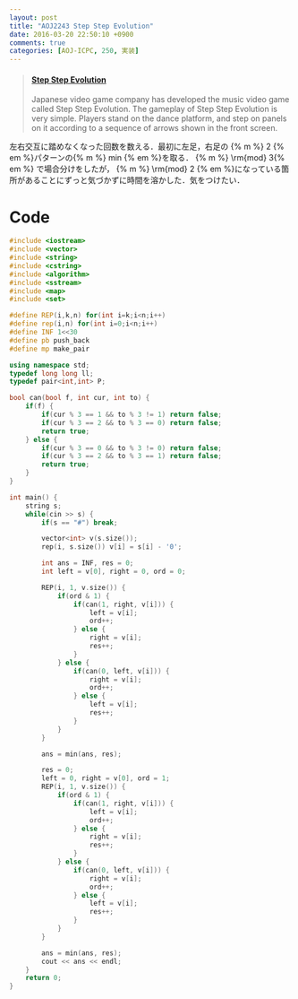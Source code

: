 ```yaml
---
layout: post
title: "AOJ2243 Step Step Evolution"
date: 2016-03-20 22:50:10 +0900
comments: true
categories: [AOJ-ICPC, 250, 実装]
---
```


<blockquote class="embedly-card" data-card-key="39deea93f79745829254c0652225a544" data-card-controls="0" data-card-type="article" data-card-branding="0"><h4><a href="http://judge.u-aizu.ac.jp/onlinejudge/description.jsp?id=2243">Step Step Evolution</a></h4><p>Japanese video game company has developed the music video game called Step Step Evolution. The gameplay of Step Step Evolution is very simple. Players stand on the dance platform, and step on panels on it according to a sequence of arrows shown in the front screen.</p></blockquote>
<script async src="//cdn.embedly.com/widgets/platform.js" charset="UTF-8"></script>

<!-- more -->

左右交互に踏めなくなった回数を数える．最初に左足，右足の {% m %} 2 {% em %}パターンの{% m %} min {% em %}を取る． {% m %} \rm{mod} 3{% em %} で場合分けをしたが， {% m %} \rm{mod} 2 {% em %}になっている箇所があることにずっと気づかずに時間を溶かした．気をつけたい．

# Code

```cpp
#include <iostream>
#include <vector>
#include <string>
#include <cstring>
#include <algorithm>
#include <sstream>
#include <map>
#include <set>

#define REP(i,k,n) for(int i=k;i<n;i++)
#define rep(i,n) for(int i=0;i<n;i++)
#define INF 1<<30
#define pb push_back
#define mp make_pair

using namespace std;
typedef long long ll;
typedef pair<int,int> P;

bool can(bool f, int cur, int to) {
	if(f) {
		if(cur % 3 == 1 && to % 3 != 1) return false;
		if(cur % 3 == 2 && to % 3 == 0) return false;
		return true;
	} else {
		if(cur % 3 == 0 && to % 3 != 0) return false;
		if(cur % 3 == 2 && to % 3 == 1) return false;
		return true;
	}
}

int main() {
	string s;
	while(cin >> s) {
		if(s == "#") break;

		vector<int> v(s.size());
		rep(i, s.size()) v[i] = s[i] - '0';

		int ans = INF, res = 0;
		int left = v[0], right = 0, ord = 0;

		REP(i, 1, v.size()) {
			if(ord & 1) {
				if(can(1, right, v[i])) {
					left = v[i];
					ord++;
				} else {
					right = v[i];
					res++;
				}
			} else {
				if(can(0, left, v[i])) {
					right = v[i];
					ord++;
				} else {
					left = v[i];
					res++;
				}
			}
		}

		ans = min(ans, res);

		res = 0;
		left = 0, right = v[0], ord = 1;
		REP(i, 1, v.size()) {
			if(ord & 1) {
				if(can(1, right, v[i])) {
					left = v[i];
					ord++;
				} else {
					right = v[i];
					res++;
				}
			} else {
				if(can(0, left, v[i])) {
					right = v[i];
					ord++;
				} else {
					left = v[i];
					res++;
				}
			}
		}

		ans = min(ans, res);
		cout << ans << endl;
	}
	return 0;
}
```

